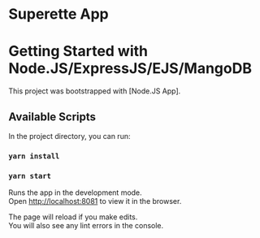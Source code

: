 # Superette App


# Getting Started with Node.JS/ExpressJS/EJS/MangoDB

This project was bootstrapped with [Node.JS App].

## Available Scripts

In the project directory, you can run:
### `yarn install`
### `yarn start`

Runs the app in the development mode.\
Open [http://localhost:8081](http://localhost:3000) to view it in the browser.

The page will reload if you make edits.\
You will also see any lint errors in the console.

